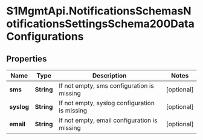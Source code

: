 # S1MgmtApi.NotificationsSchemasNotificationsSettingsSchema200DataConfigurations

## Properties
Name | Type | Description | Notes
------------ | ------------- | ------------- | -------------
**sms** | **String** | If not empty, sms configuration is missing | [optional] 
**syslog** | **String** | If not empty, syslog configuration is missing | [optional] 
**email** | **String** | If not empty, email configuration is missing | [optional] 


